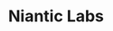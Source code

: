 ---
facebook: https://facebook.com/nianticlabs
googleplus: https://plus.google.com/u/0/+Nianticlabs
instagram: https://instagram.com/nianticlabs
logohandle: nianticlabs
sort: nianticlabs
title: Niantic Labs
twitter: https://x.com/NianticLabs
website: https://nianticlabs.com/
youtube: https://youtube.com/nianticlabs
---